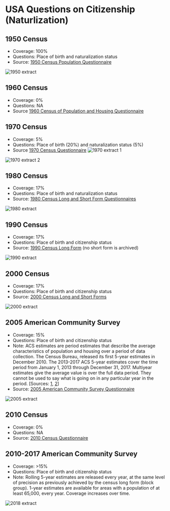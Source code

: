 # USA Questions on Citizenship (Naturlization)

## 1950 Census
- Coverage: 100% 
- Questions: Place of birth and naturalization status
- Source: [1950 Census Population Questionnaire](https://www.census.gov/history/pdf/1950_population_questionnaire.pdf)

![1950 extract](assets/us-census-1950.png)

## 1960 Census
- Coverage: 0%
- Questions: NA
- Source [1960 Census of Population
and Housing Questionnaire](https://www.census.gov/history/pdf/1960censusquestionnaire-2.pdf)

## 1970 Census
- Coverage: 5%
- Questions: Place of birth (20%) and naturalization status (5%)
- Source [1970 Census Questionnaire](https://www.census.gov/history/pdf/1970_questionnaire.pdf)
![1970 extract 1](assets/us-census-1970-naturalization.png)

![1970 extract 2](assets/us-census-1970-pob.png)

## 1980 Census
- Coverage: 17%
- Questions: Place of birth and naturalization status 
- Source: [1980 Census Long and Short Form Questionnaires](https://www.census.gov/history/www/through_the_decades/questionnaires/1980_1.html)

![1980 extract ](assets/us-census-1980.png)

## 1990 Census
- Coverage: 17%
- Questions: Place of birth and citizenship status 
- Source: [1990 Census Long Form](https://www.census.gov/history/pdf/1990_questionnaire.pdf) (no short form is archived)

![1990 extract](assets/us-census-1990.png)

## 2000 Census
- Coverage: 17%
- Questions: Place of birth and citizenship status 
- Source: [2000 Census Long and Short Forms](https://www.census.gov/history/www/through_the_decades/questionnaires/2000_2.html)

![2000 extract](assets/us-census-2000.png)

## 2005 American Community Survey
- Coverage: 15% 
- Questions: Place of birth and citizenship status
- Note: ACS estimates are period estimates that describe the average characteristics of
population and housing over a period of data collection. The Census Bureau, released its first 5-year estimates in December 2010. The 2013-2017 ACS 5-year estimates cover the time period from January 1, 2013 through December 31, 2017. Multiyear estimates give the average value is over the full data period. They cannot be used to say what is going on in any particular year in the period. [Sources: [1](https://www.census.gov/programs-surveys/acs/methodology/design-and-methodology.html), [2](https://www2.census.gov/programs-surveys/acs/tech_docs/accuracy/MultiyearACSAccuracyofData2017.pdf)]
- Source: [2005 American Community Survey Questionnaire](https://www2.census.gov/programs-surveys/acs/methodology/questionnaires/Quest05to06.pdf)

![2005 extract](assets/us-acs-2005.png)

## 2010 Census
- Coverage: 0%
- Questions: NA
- Source: [2010 Census Questionnaire](https://www.census.gov/history/www/through_the_decades/questionnaires/2010_overview.html)

## 2010-2017 American Community Survey
- Coverage: >15%
- Questions: Place of birth and citizenship status
- Note: Rolling 5-year estimates are released every year, at the same level of precision as previously achieved by the census long form (block group). 1-year estimates are available for areas with a population of at least 65,000, every year. Coverage increases over time.

![2018 extract](assets/us-acs-2018.png)